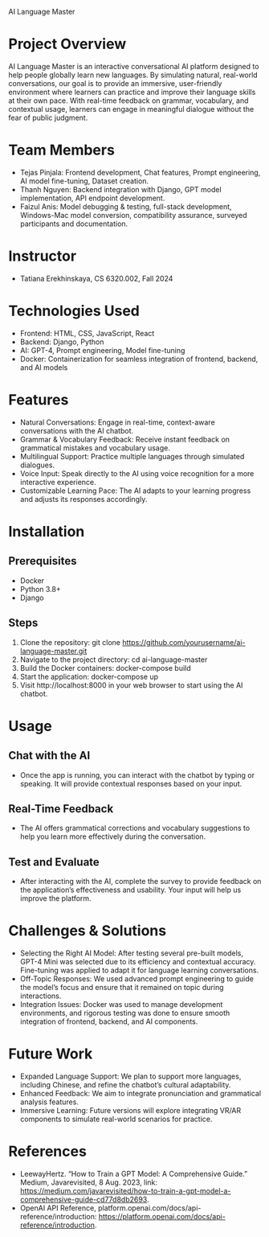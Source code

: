 AI Language Master

Project Overview
================
AI Language Master is an interactive conversational AI platform designed to help people globally learn new languages. By simulating natural, real-world conversations, our goal is to provide an immersive, user-friendly environment where learners can practice and improve their language skills at their own pace. With real-time feedback on grammar, vocabulary, and contextual usage, learners can engage in meaningful dialogue without the fear of public judgment.

Team Members
=============
- Tejas Pinjala: Frontend development, Chat features, Prompt engineering, AI model fine-tuning, Dataset creation.
- Thanh Nguyen: Backend integration with Django, GPT model implementation, API endpoint development.
- Faizul Anis: Model debugging & testing, full-stack development, Windows-Mac model conversion, compatibility assurance, surveyed participants and documentation.

Instructor
===========
- Tatiana Erekhinskaya, CS 6320.002, Fall 2024

Technologies Used
=================
- Frontend: HTML, CSS, JavaScript, React
- Backend: Django, Python
- AI: GPT-4, Prompt engineering, Model fine-tuning
- Docker: Containerization for seamless integration of frontend, backend, and AI models

Features
=========
- Natural Conversations: Engage in real-time, context-aware conversations with the AI chatbot.
- Grammar & Vocabulary Feedback: Receive instant feedback on grammatical mistakes and vocabulary usage.
- Multilingual Support: Practice multiple languages through simulated dialogues.
- Voice Input: Speak directly to the AI using voice recognition for a more interactive experience.
- Customizable Learning Pace: The AI adapts to your learning progress and adjusts its responses accordingly.

Installation
============

Prerequisites
-------------
- Docker
- Python 3.8+
- Django

Steps
-----
1. Clone the repository:
   git clone https://github.com/yourusername/ai-language-master.git
2. Navigate to the project directory:
   cd ai-language-master
3. Build the Docker containers:
   docker-compose build
4. Start the application:
   docker-compose up
5. Visit http://localhost:8000 in your web browser to start using the AI chatbot.

Usage
=====
Chat with the AI
-----------------
- Once the app is running, you can interact with the chatbot by typing or speaking. It will provide contextual responses based on your input.

Real-Time Feedback
------------------
- The AI offers grammatical corrections and vocabulary suggestions to help you learn more effectively during the conversation.

Test and Evaluate
-----------------
- After interacting with the AI, complete the survey to provide feedback on the application’s effectiveness and usability. Your input will help us improve the platform.

Challenges & Solutions
======================
- Selecting the Right AI Model: After testing several pre-built models, GPT-4 Mini was selected due to its efficiency and contextual accuracy. Fine-tuning was applied to adapt it for language learning conversations.
- Off-Topic Responses: We used advanced prompt engineering to guide the model’s focus and ensure that it remained on topic during interactions.
- Integration Issues: Docker was used to manage development environments, and rigorous testing was done to ensure smooth integration of frontend, backend, and AI components.

Future Work
===========
- Expanded Language Support: We plan to support more languages, including Chinese, and refine the chatbot’s cultural adaptability.
- Enhanced Feedback: We aim to integrate pronunciation and grammatical analysis features.
- Immersive Learning: Future versions will explore integrating VR/AR components to simulate real-world scenarios for practice.

References
===========
- LeewayHertz. “How to Train a GPT Model: A Comprehensive Guide.” Medium, Javarevisited, 8 Aug. 2023, link: https://medium.com/javarevisited/how-to-train-a-gpt-model-a-comprehensive-guide-cd77d8db2693.
- OpenAI API Reference, platform.openai.com/docs/api-reference/introduction: https://platform.openai.com/docs/api-reference/introduction.
